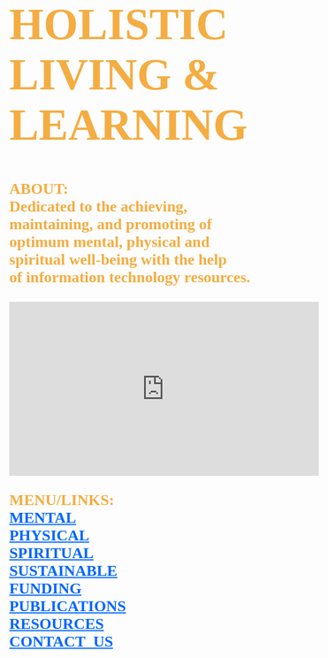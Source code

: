 <!DOCTYPE html>
<html lang="en-us">
	<body style="background-image:url(https://i.ytimg.com/vi/PYFiPerugzA/hqdefault.jpg);
		background-repeat:no-repeat;
		background-size:cover;
		background-position: center center;">
		<h1 style="font-family:serif;font-weight:bold;font-size:80px;color:#f4ad42;">
			HOLISTIC<br> 
			LIVING &<br>
			LEARNING
		</h1>
		<p style="font-family:serif;font-weight:bold;font-size:28px;color:#f4ad42;">
			ABOUT:<br>
	        	Dedicated to the achieving,<br>
			maintaining, and promoting of<br> 
		 	optimum mental, physical and<br>
			spiritual well-being with the help<br> 
			of information technology resources.
		</p>
		<iframe width="560" height="315" src="https://www.youtube.com/embed/nPeKaZlQrCY" 
			frameborder="0" allowfullscreen></iframe>
		<p style="font-family:serif;color:#f4ad42;font-size:28px;font-weight:bold;">
			MENU/LINKS:<br>
			<a style="color:#0066ff;font-family:serif;font-weight:bold;" href="http://www.mooc-list.com/"       	       		 		target="_blank">MENTAL</a><br>
			<a style="color:#0066ff;font-family:serif;font-weight:bold;" href="http://www.webmd.com/" 	 	 	         		 target="_blank">PHYSICAL</a><br>
			<a style="color:#0066ff;font-family:serif;font-weight:bold;" href="http://www.plotinus.com/" 
			target="_blank">SPIRITUAL</a><br>
			<a style="color:#0066ff;font-family:serif;font-weight:bold;" href="http://self-sufficiency-guide.com/" 		 			 target="_blank">SUSTAINABLE</a><br>
			<a style="color:#0066ff;font-family:serif;font-weight:bold;" href="http://l-lists.com/en/lists/phayv1.html" 				target="_blank">FUNDING</a><br>
			<a style="color:#0066ff;font-family:serif;font-weight:bold;" href="http://onlinebooks.library.upenn.edu/" 				target="_blank">PUBLICATIONS</a><br>
			<a style="color:#0066ff;font-family:serif;font-weight:bold;" href="http://en.wikipedia.org/wiki/Main_Page" 				target="_blank">RESOURCES</a><br>
			<a style="color:#0066ff;font-family:serif;font-weight:bold;" href="mailto:fjwholistic@live.com?Subject=Hello"
			target="_top">CONTACT_US</a>
		</p>
	</body>
</html>

